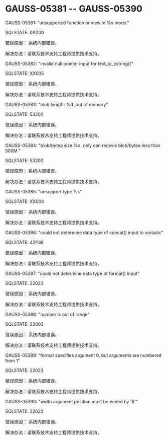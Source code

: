 # GAUSS-05381 -- GAUSS-05390<a name="ZH-CN_TOPIC_0302073142"></a>

GAUSS-05381: "unsupported function or view in %s mode."

SQLSTATE: 0A000

错误原因： 系统内部错误。

解决办法：请联系技术支持工程师提供技术支持。

GAUSS-05382: "invalid null pointer input for text\_to\_cstring\(\)"

SQLSTATE: XX005

错误原因： 系统内部错误。

解决办法：请联系技术支持工程师提供技术支持。

GAUSS-05383: "blob length: %d ,out of memory"

SQLSTATE: 53200

错误原因： 系统内部错误。

解决办法：请联系技术支持工程师提供技术支持。

GAUSS-05384: "blob/bytea size:%d, only can recevie blob/bytea less than 500M "

SQLSTATE: 53200

错误原因： 系统内部错误。

解决办法：请联系技术支持工程师提供技术支持。

GAUSS-05385: "unsupport type %s"

SQLSTATE: XX004

错误原因： 系统内部错误。

解决办法：请联系技术支持工程师提供技术支持。

GAUSS-05386: "could not determine data type of concat\(\) input to variadic"

SQLSTATE: 42P38

错误原因： 系统内部错误。

解决办法：请联系技术支持工程师提供技术支持。

GAUSS-05387: "could not determine data type of format\(\) input"

SQLSTATE: 22023

错误原因： 系统内部错误。

解决办法：请联系技术支持工程师提供技术支持。

GAUSS-05388: "number is out of range"

SQLSTATE: 22003

错误原因： 系统内部错误。

解决办法：请联系技术支持工程师提供技术支持。

GAUSS-05389: "format specifies argument 0, but arguments are numbered from 1"

SQLSTATE: 22023

错误原因： 系统内部错误。

解决办法：请联系技术支持工程师提供技术支持。

GAUSS-05390: "width argument position must be ended by '$'"

SQLSTATE: 22023

错误原因： 系统内部错误。

解决办法：请联系技术支持工程师提供技术支持。

